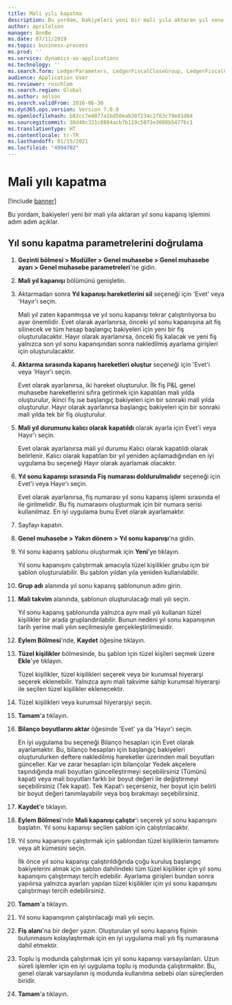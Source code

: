 ```yaml
---
title: Mali yılı kapatma
description: Bu yordam, bakiyeleri yeni bir mali yıla aktaran yıl sonu kapanış işlemini adım adım açıklar.
author: aprilolson
manager: AnnBe
ms.date: 07/11/2019
ms.topic: business-process
ms.prod: ''
ms.service: dynamics-ax-applications
ms.technology: ''
ms.search.form: LedgerParameters, LedgerFiscalCloseGroup, LedgerFiscalCloseAddLedger, SysLookupMultiSelectGrid, LedgerFiscalCloseRunGroup
audience: Application User
ms.reviewer: roschlom
ms.search.region: Global
ms.author: aolson
ms.search.validFrom: 2016-06-30
ms.dyn365.ops.version: Version 7.0.0
ms.openlocfilehash: b82cc7e4077a1bd50eab30f234c2f63c79e81d84
ms.sourcegitcommit: 38d40c331c8894acb7b119c5073e3088b54776c1
ms.translationtype: HT
ms.contentlocale: tr-TR
ms.lasthandoff: 01/15/2021
ms.locfileid: "4994702"
---
```

# <a name="close-the-fiscal-year"></a>Mali yılı kapatma

[!include [banner](../../includes/banner.md)]

Bu yordam, bakiyeleri yeni bir mali yıla aktaran yıl sonu kapanış işlemini adım adım açıklar.


## <a name="validate-year-end-close-parameters"></a>Yıl sonu kapatma parametrelerini doğrulama
1. **Gezinti bölmesi > Modüller > Genel muhasebe > Genel muhasebe ayarı > Genel muhasebe parametreleri**'ne gidin.
2. **Mali yıl kapanışı** bölümünü genişletin.
3. Aktarmadan sonra **Yıl kapanışı hareketlerini sil** seçeneği için 'Evet' veya 'Hayır'ı seçin.
    
    Mali yıl zaten kapanmışsa ve yıl sonu kapanışı tekrar çalıştırılıyorsa bu ayar önemlidir. Evet olarak ayarlanırsa, önceki yıl sonu kapanışına ait fiş silinecek ve tüm hesap başlangıç bakiyeleri için yeni bir fiş oluşturulacaktır. Hayır olarak ayarlanırsa, önceki fiş kalacak ve yeni fiş yalnızca son yıl sonu kapanışından sonra nakledilmiş ayarlama girişleri için oluşturulacaktır.

4. **Aktarma sırasında kapanış hareketleri oluştur** seçeneği için 'Evet'i veya 'Hayır'ı seçin.

    Evet olarak ayarlanırsa, iki hareket oluşturulur. İlk fiş P&L genel muhasebe hareketlerini sıfıra getirmek için kapatılan mali yılda oluşturulur, ikinci fiş ise başlangıç bakiyeleri için bir sonraki mali yılda oluşturulur. Hayır olarak ayarlanırsa başlangıç bakiyeleri için bir sonraki mali yılda tek bir fiş oluşturulur.  

5. **Mali yıl durumunu kalıcı olarak kapatıldı** olarak ayarla için Evet'i veya Hayır'ı seçin.

    Evet olarak ayarlanırsa mali yıl durumu Kalıcı olarak kapatıldı olarak belirlenir.  Kalıcı olarak kapatılan bir yıl yeniden açılamadığından en iyi uygulama bu seçeneği Hayır olarak ayarlamak olacaktır.  

6. **Yıl sonu kapanışı sırasında Fiş numarası doldurulmalıdır** seçeneği için Evet'i veya Hayır'ı seçin.

    Evet olarak ayarlanırsa, fiş numarası yıl sonu kapanış işlemi sırasında el ile girilmelidir. Bu fiş numarasını oluşturmak için bir numara serisi kullanılmaz. En iyi uygulama bunu Evet olarak ayarlamaktır.  

7. Sayfayı kapatın.
8. **Genel muhasebe > Yakın dönem > Yıl sonu kapanışı**'na gidin.
9. Yıl sonu kapanış şablonu oluşturmak için **Yeni**'ye tıklayın.

    Yıl sonu kapanışını çalıştırmak amacıyla tüzel kişilikler grubu için bir şablon oluşturulabilir. Bu şablon yıldan yıla yeniden kullanılabilir.  

10. **Grup adı** alanında yıl sonu kapanış şablonunun adını girin.
11. **Mali takvim** alanında, şablonun oluşturulacağı mali yılı seçin.

    Yıl sonu kapanış şablonunda yalnızca aynı mali yılı kullanan tüzel kişilikler bir arada gruplandırılabilir. Bunun nedeni yıl sonu kapanışının tarih yerine mali yılın seçilmesiyle gerçekleştirilmesidir.  

12. **Eylem Bölmesi**'nde, **Kaydet** öğesine tıklayın.
13. **Tüzel kişilikler** bölmesinde, bu şablon için tüzel kişileri seçmek üzere **Ekle**'ye tıklayın.
    
    Tüzel kişilikler, tüzel kişilikleri seçerek veya bir kurumsal hiyerarşi seçerek eklenebilir.  Yalnızca aynı mali takvime sahip kurumsal hiyerarşi ile seçilen tüzel kişilikler eklenecektir.  

14. Tüzel kişilikleri veya kurumsal hiyerarşiyi seçin.
15. **Tamam**'a tıklayın.
16. **Bilanço boyutlarını aktar** öğesinde 'Evet' ya da 'Hayır'ı seçin.

    En iyi uygulama bu seçeneği Bilanço hesapları için Evet olarak ayarlamaktır. Bu, bilanço hesapları için başlangıç bakiyeleri oluşturulurken deftere nakledilmiş hareketler üzerinden mali boyutları günceller. Kar ve zarar hesapları için bilançolar Yedek akçelere taşındığında mali boyutları güncelleştirmeyi seçebilirsiniz (Tümünü kapat) veya mali boyutları farklı bir boyut değeri ile değiştirmeyi seçebilirsiniz (Tek kapat). Tek Kapat'ı seçerseniz, her boyut için belirli bir boyut değeri tanımlayabilir veya boş bırakmayı seçebilirsiniz.  

17. **Kaydet**'e tıklayın.
18. **Eylem Bölmesi**'nde **Mali kapanışı çalıştır**'ı seçerek yıl sonu kapanışını başlatın. Yıl sonu kapanışı seçilen şablon için çalıştırılacaktır.  
19. Yıl sonu kapanışını çalıştırmak için şablondan tüzel kişiliklerin tamamını veya alt kümesini seçin.

    İlk önce yıl sonu kapanışı çalıştırıldığında çoğu kuruluş başlangıç bakiyelerini almak için şablon dahilindeki tüm tüzel kişilikler için yıl sonu kapanışını çalıştırmayı tercih edebilir. Ayarlama girişleri bundan sonra yapılırsa yalnızca ayarları yapılan tüzel kişilikler için yıl sonu kapanışını çalıştırmayı tercih edebilirsiniz.  

20. **Tamam**'a tıklayın.
21. Yıl sonu kapanışının çalıştırılacağı mali yılı seçin.
22. **Fiş alanı**'na bir değer yazın. Oluşturulan yıl sonu kapanış fişinin bulunmasını kolaylaştırmak için en iyi uygulama mali yılı fiş numarasına dahil etmektir.  
23. Toplu iş modunda çalıştırmak için yıl sonu kapanışı varsayılanları. Uzun süreli işlemler için en iyi uygulama toplu iş modunda çalıştırmaktır. Bu, genel olarak varsayılanın iş modunda kullanılma sebebi olan süreçlerden biridir.  
24. **Tamam**'a tıklayın.

